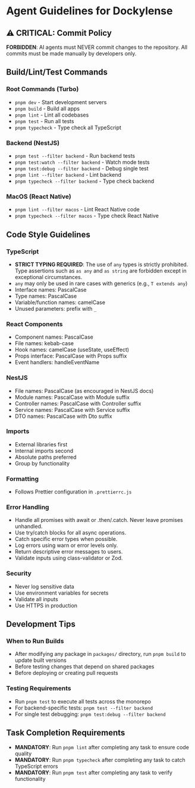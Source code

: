 # Agent Guidelines for Dockylense

## ⚠️ CRITICAL: Commit Policy

**FORBIDDEN**: AI agents must NEVER commit changes to the repository. All commits must be made manually by developers only.

## Build/Lint/Test Commands

### Root Commands (Turbo)

- `pnpm dev` - Start development servers
- `pnpm build` - Build all apps
- `pnpm lint` - Lint all codebases
- `pnpm test` - Run all tests
- `pnpm typecheck` - Type check all TypeScript

### Backend (NestJS)

- `pnpm test --filter backend` - Run backend tests
- `pnpm test:watch --filter backend` - Watch mode tests
- `pnpm test:debug --filter backend` - Debug single test
- `pnpm lint --filter backend` - Lint backend
- `pnpm typecheck --filter backend` - Type check backend

### MacOS (React Native)

- `pnpm lint --filter macos` - Lint React Native code
- `pnpm typecheck --filter macos` - Type check React Native

## Code Style Guidelines

### TypeScript

- **STRICT TYPING REQUIRED**: The use of `any` types is strictly prohibited. Type assertions such as `as any` and `as string` are forbidden except in exceptional circumstances.
- `any` may only be used in rare cases with generics (e.g., `T extends any`)
- Interface names: PascalCase
- Type names: PascalCase
- Variable/function names: camelCase
- Unused parameters: prefix with `_`

### React Components

- Component names: PascalCase
- File names: kebab-case
- Hook names: camelCase (useState, useEffect)
- Props interface: PascalCase with Props suffix
- Event handlers: handleEventName

### NestJS

- File names: PascalCase (as encouraged in NestJS docs)
- Module names: PascalCase with Module suffix
- Controller names: PascalCase with Controller suffix
- Service names: PascalCase with Service suffix
- DTO names: PascalCase with Dto suffix

### Imports

- External libraries first
- Internal imports second
- Absolute paths preferred
- Group by functionality

### Formatting

- Follows Prettier configuration in `.prettierrc.js`

### Error Handling

- Handle all promises with await or .then/.catch. Never leave promises unhandled.
- Use try/catch blocks for all async operations.
- Catch specific error types when possible.
- Log errors using warn or error levels only.
- Return descriptive error messages to users.
- Validate inputs using class-validator or Zod.

### Security

- Never log sensitive data
- Use environment variables for secrets
- Validate all inputs
- Use HTTPS in production

## Development Tips

### When to Run Builds

- After modifying any package in `packages/` directory, run `pnpm build` to update built versions
- Before testing changes that depend on shared packages
- Before deploying or creating pull requests

### Testing Requirements

- Run `pnpm test` to execute all tests across the monorepo
- For backend-specific tests: `pnpm test --filter backend`
- For single test debugging: `pnpm test:debug --filter backend`

## Task Completion Requirements

- **MANDATORY**: Run `pnpm lint` after completing any task to ensure code quality
- **MANDATORY**: Run `pnpm typecheck` after completing any task to catch TypeScript errors
- **MANDATORY**: Run `pnpm test` after completing any task to verify functionality
